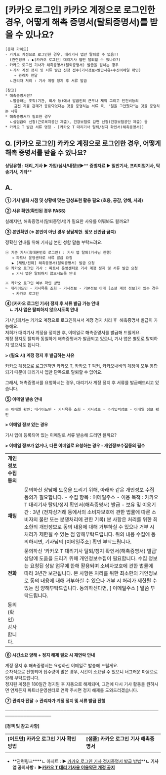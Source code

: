 # [카카오 로그인] 카카오 계정으로 로그인한 경우, 어떻게 해촉 증명서(탈퇴증명서)를 받을 수 있나요?

```
[응대 가이드]  
- 카카오 계정으로 로그인한 경우, 대리기사 앱만 탈퇴할 수 없음!!  
  (관련링크 : ▶[카카오 로그인] 대리기사 앱만 탈퇴할 수 있나요?)  
- 카카오 로그인 기사가 해촉증명서(탈퇴증명서) 발급을 원하는 경우  
  ㄴ기사 계정 정지 및 서류 발급 신청 접수(기사정보+발급사유+수신이메일 확인)   
    → 관리자 전달  
  ㄴ관리자 처리 : 기사 계정 정지 후 서류 발급  
  
[참고]  
* 해촉증명서란?  
  ㄴ발급하는 조직(기관, 회사 등)에서 발급인의 근무나 재직 그리고 인건비등의   
    금전 지불 관계가 종료되었다는 것을 증명하는 서류 즉, '일을 그만뒀다"는 것을 증명하는 서류  
* 해촉증명서가 필요한 경우  
  ㄴ실업급여 신청(근로복지공단 제출), 건강보험료 감면 신청(건강보험공단 제출) 등  
* 카카오 T 발급 서류 명칭 - [카카오 T 대리기사 탈퇴/정지 확인서(해촉증명서)]  

```

**Q. [카카오 로그인] 카카오 계정으로 로그인한 경우, 어떻게 해촉 증명서를 받을 수 있나요?**
--------------------------------------------------------

**상담유형 : **대리\_기사 ▶ 가입/심사/내정보****▶** **증빙자료 ▶ 일반기사, 프리미엄기사, 탁송기사, 기타****

**A.**
------

****① 기사 발화 시점 및 상황에 맞는 감성표현 활용 필요 (호응, 공감, 양해, 사과)****

**② 사유 확인(확인된 경우 PASS)**

실례지만, 해촉증명서(탈퇴증명서)가 필요한 사유를 여쭤봐도 될까요?

**③ 본인확인 ********(※ 본인이 아닌 경우 상담제한. 정보 선언급 금지)**********

정확한 안내를 위해 기사님 본인 성함 말씀 부탁드려요.

```
ⓐ 기존 기사(휴대폰번호 로그인) : 기사 앱 탈퇴(기사님 진행)   
   → 파트너 운영센터로 서류 발급 요청  
   ▶ [채팅/전화] 해촉증명서(탈퇴증명서) 발급 요청  
ⓑ 카카오 로그인 기사 : 파트너 운영센터로 기사 계정 정지 및 서류 발급 요청  
   ★ 기사 앱은 탈퇴하지 않으시도록 안내  
  
※ 카카오 로그인 여부 확인 방법  
ㄴ 대리어드민 - 기사목록 조회 - 기사정보 - 기본정보 아래 [소셜 계정 정보]가 있는 경우   
   → 카카오 로그인
```

**④ [카카오 로그인 기사] 정지 후 서류 발급 가능 안내  
    ㄴ 기사 앱은 탈퇴하지 않으시도록 안내**

기사님께서는 카카오 계정으로 로그인하셔서 계정 정지 처리 후  해촉증명서 발급이 가능해요.  
저희가 대리기사 계정을 정지한 후, 이메일로 해촉증명서를 발급해 드릴게요.  
계정 정지도 탈퇴와 동일하게 해촉증명서가 발급되고 있으니, 기사 앱은 별도로 탈퇴하지 않으셔도 됩니다.

**> (필요 시) 계정 정지 후 발급하는 사유**

카카오 계정으로 로그인하면 카카오 T, 카카오 T 픽커, 카카오내비의 계정이 모두 통합되기 때문에 대리기사 앱만 단독으로 탈퇴할 수 없어요.

그래서, 해촉증명서를 요청하시는 경우, 대리기사 계정 정지 후 서류를 발급해드리고 있습니다.

**⑤ 이메일 발송 안내**

```
※ 이메일 확인: 대리어드민 - 기사목록 조회 - 기사정보 - 추가입력정보 - 이메일 정보 확인
```

**> 이메일 정보 있는 경우**

기사 앱에 등록되어 있는 이메일로 서류 발송해 드리면 될까요?

**> 이메일 정보가 없거나, 다른 이메일로 요청하는 경우 - 개인정보수집동의 필수**

|  |  |
| --- | --- |
| **개인정보수집동의** | |
| **채팅** | 문의하신 상담에 도움을 드리기 위해, 아래와 같은 개인정보 수집 동의가 필요합니다.  - 수집 항목 : 이메일주소 - 이용 목적 : 카카오 T 대리기사 탈퇴/정지 확인서(해촉증명서) 발급 - 보유 및 이용기간 : 3년 (전자상거래 등에서의 소비자보호에 관한 법률에 따른 소비자의 불만 또는 분쟁처리에 관한 기록)  본 사항은 처리를 위한 최소한의 개인정보로 동의 내용에 대해 거부하실 수 있으나 거부 시 처리가 제한될 수 있는 점 양해부탁드립니다.  위의 내용 수집에 동의하시면, 기사님의 [이메일주소] 확인 부탁드립니다. |
| **전화** | 문의하신 '카카오 T 대리기사 탈퇴/정지 확인서(해촉증명서) 발급' 상담에 도움을 드리기 위해 개인정보수집이 필요합니다. 수집 정보는 요청된 상담 업무에 한해 활용되며 소비자보호에 관한 법률에 따라 3년간 보관됩니다. 본 사항은 처리를 위한 최소한의 개인정보로 동의 내용에 대해 거부하실 수 있으나 거부 시 처리가 제한될 수 있는 점 양해부탁드립니다.  동의하신다면, [ 이메일주소 ] 말씀 부탁드립니다. |
| 동의(확인) 감사합니다. | |

**⑥ 시간소요 양해 + 정지 해제 필요 시 재연락 안내**

계정 정지 후 해촉증명서는 요청하신 이메일로 발송해 드릴게요.  
순차적으로 진행되어 접수량이 많은 경우, 시간이 소요될 수 있으니 너그러운 마음으로 양해 부탁드립니다.  
정지된 계정은 180일간 정지된 후 자동으로 해제되며, 그전에 다시 기사 활동을 원하시면 언제든지 파트너운영센터로 연락 주시면 정지 해제를 도와드리겠습니다.

**⑦** **관리자 전달 → 관리자가 계정 정지 및 서류 발급 진행**

─────────────────────────────────────────────────────────────────

**[정책 및 참고 사항]**

|  |  |
| --- | --- |
| **[어드민] 카카오 로그인 기사 확인 방법** | **[샘플] 카카오 로그인 기사 해촉증명서** |
|  |  |

* **관련링크****ㄴ 아지트 : ▶ [카카오 로그인 기사 정지증명서 발급 방법](https://ext.agit.in/g/300016075/wall/406044011#comment_panel_407120402)****ㄴ 기사 앱 공지사항 :  ▶[카카오 T 대리 기사용 이용약관 개정 공지](https://wheel-admin.kakaosecure.net/notices/975)**